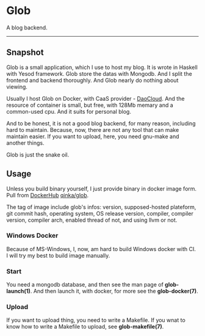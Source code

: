 Glob
===
A blog backend.

---

## Snapshot

Glob is a small application, which I use to host my blog. It is wrote in Haskell with Yesod framework.
Glob store the datas with Mongodb. And I split the frontend and backend thoroughly. And Glob nearly do nothing about viewing.

Usually I host Glob on Docker, with CaaS provider - [DaoCloud](https://www.daocloud.io). 
And the resource of container is small, but free, with 128Mb memary and a common-used cpu.
And it suits for personal blog.

And to be honest, it is not a good blog backend, for many reason, including hard to maintain.
Because, now, there are not any tool that can make maintain easier. If you want to upload,
here, you need gnu-make and another things.

Glob is just the snake oil.

## Usage

Unless you build binary yourself, I just provide binary in docker image form. 
Pull from [DockerHub](https://hub.docker.com) [qinka/glob](https://hub.docker.com/r/qinka/glob/).

The tag of image include glob's infos: version, supposed-hosted plateform, git commit hash, operating system, OS release version,
compiler, compiler version, compiler arch, enabled thread of not, and using llvm or not.

### Windows Docker

Because of MS-Windows, I, now, am hard to build Windows docker with CI. I will try my best to build image manually.

### Start

You need a mongodb database, and then see the man page of **glob-launch(1)**.
And then launch it, with docker, for more see the **glob-docker(7)**.

### Upload

If you want to upload thing, you need to write a Makefile. If you wnat to know how to write a Makefile to upload, see **glob-makefile(7)**.



